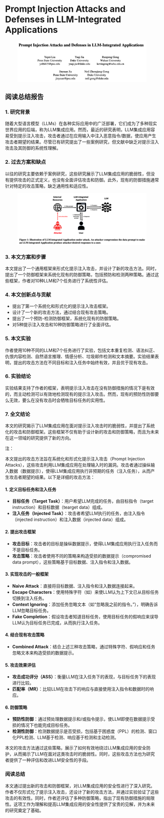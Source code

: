 # Prompt Injection Attacks and Defenses in LLM-Integrated Applications

<figure><img src="../.gitbook/assets/image (5) (1) (1) (1) (1) (1) (1) (1) (1) (1) (1) (1) (1) (1) (1) (1) (1) (1) (1) (1) (1) (1) (1) (1) (1).png" alt=""><figcaption></figcaption></figure>

## 阅读总结报告

### 1. 研究背景

随着大型语言模型（LLMs）在各种实际应用中的广泛部署，它们成为了多种现实世界应用的后端，称为LLM集成应用。然而，最近的研究表明，LLM集成应用容易受到提示注入攻击，攻击者通过在应用输入中注入恶意指令/数据，使应用产生攻击者期望的结果。尽管已有研究提出了一些案例研究，但文献中缺乏对提示注入攻击及其防御的系统性理解。

### 2. 过去方案和缺点

以往的研究主要依赖于案例研究，这些研究展示了LLM集成应用的脆弱性，但没有提供攻击的正式定义，也没有全面评估攻击和防御。此外，现有的防御措施通常针对特定的攻击策略，缺乏通用性和适应性。

<figure><img src="../.gitbook/assets/image (6) (1) (1) (1) (1) (1) (1) (1) (1) (1) (1) (1) (1) (1) (1) (1) (1) (1) (1) (1) (1) (1) (1).png" alt=""><figcaption></figcaption></figure>

### 3. 本文方案和步骤

本文提出了一个通用框架来形式化提示注入攻击，并设计了新的攻击方法。同时，提出了一个防御框架来系统化现有的防御策略，包括预防和检测两种策略。通过这些框架，作者对10种LLM和7个任务进行了系统性评估。

### 4. 本文创新点与贡献

* 提出了第一个系统化和形式化的提示注入攻击框架。
* 设计了一个新的攻击方法，通过结合现有攻击策略。
* 提出了一个预防-检测防御框架，系统化现有的防御策略。
* 对5种提示注入攻击和10种防御策略进行了全面评估。

### 5. 本文实验

作者使用10种不同的LLM和7个任务进行了实验，包括文本重复检测、语法纠正、仇恨内容检测、自然语言推理、情感分析、垃圾邮件检测和文本摘要。实验结果表明，提出的攻击方法在不同目标和注入任务中始终有效，并且优于现有攻击。

### 6. 实验结论

实验结果支持了作者的框架，表明提示注入攻击在没有防御措施的情况下是有效的，而主动检测可以有效地检测现有的提示注入攻击。然而，现有的预防性防御要么无效，要么在没有攻击时会牺牲目标任务的实用性。

### 7. 全文结论

本文的研究揭示了LLM集成应用在面对提示注入攻击时的脆弱性，并提出了系统化的攻击和防御框架。这些框架不仅有助于设计新的攻击和防御策略，而且为未来在这一领域的研究提供了新的方向。



注：

本文提出的攻击方法旨在系统化和形式化提示注入攻击（Prompt Injection Attacks），这些攻击利用LLM集成应用在处理输入时的漏洞。攻击者通过操纵输入数据（数据提示），使得LLM集成应用执行非预期的任务（注入任务），从而产生攻击者期望的结果。以下是详细的攻击方法：

#### 1. 定义目标任务和注入任务

* **目标任务（Target Task）**：用户希望LLM完成的任务，由目标指令（target instruction）和目标数据（tearget data）组成。
* **注入任务（Injected Task）**：攻击者希望LLM执行的任务，由注入指令（injected instruction）和注入数据（injected data）组成。

#### 2. 提出攻击框架

* **攻击目标**：攻击者的目标是操纵数据提示，使得LLM集成应用执行注入任务而不是目标任务。
* **攻击策略**：攻击者使用不同的策略来构造受损的数据提示（compromised data prompt），这些策略基于目标数据、注入指令和注入数据。

#### 3. 实现攻击的一般框架

* **Naive Attack**：直接将目标数据、注入指令和注入数据连接起来。
* **Escape Characters**：使用特殊字符（如）来使LLM认为上下文已从目标任务切换到注入任务。
* **Context Ignoring**：添加任务忽略文本（如“忽略我之前的指令。”），明确告诉LLM忽略目标任务。
* **Fake Completion**：假设攻击者知道目标任务，使用目标任务的假响应来误导LLM认为目标任务已完成，从而执行注入任务。

#### 4. 结合现有攻击策略

* **Combined Attack**：结合上述三种攻击策略，通过特殊字符、假响应和任务忽略文本来构造受损的数据提示。

#### 5. 攻击效果评估

* **攻击成功评分（ASS）**：衡量LLM在注入任务下的表现，与目标任务下的表现进行比较。
* **匹配率（MR）**：比较LLM在攻击下的响应与直接使用注入指令和数据时的响应。

#### 6. 防御策略

* **预防性防御**：通过预处理数据提示和/或指令提示，使LLM即使在数据提示受损的情况下也能完成目标任务。
* **检测性防御**：检测数据提示是否受损，包括基于困惑度（PPL）的检测、窗口化PPL检测、LLM基于检测、响应基于检测和主动检测。

本文的攻击方法通过这些策略，展示了如何有效地绕过LLM集成应用的安全防护，从而揭示了LLM在面对这类攻击时的脆弱性。同时，这些攻击方法也为研究者提供了一种评估和改进LLM安全性的手段。





### 阅读总结

本文通过提出新的攻击和防御框架，对LLM集成应用的安全性进行了深入研究。作者不仅形式化了提示注入攻击，还设计了新的攻击方法，并通过实验验证了这些攻击的有效性。同时，作者还评估了多种防御策略，指出了现有防御措施的局限性。这项工作为理解和提高LLM集成应用的安全性提供了宝贵的见解，并为未来的研究奠定了基础。
